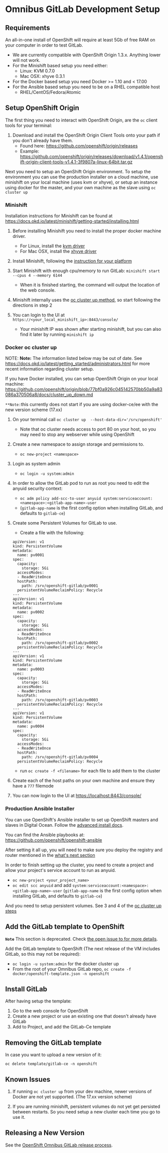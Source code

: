 # Omnibus GitLab Development Setup

## Requirements

An all-in-one install of OpenShift will require at least 5Gb of free RAM on your
computer in order to test GitLab.

- We are currently compatible with OpenShift Origin 1.3.x. Anything lower will not work.
- For the Minishift based setup you need either:
  - Linux: KVM 0.7.0
  - Mac OSX: xhyve 0.3.1
- For the Docker based setup you need Docker >= 1.10 and < 17.00
- For the Ansible based setup you need to be on a RHEL compatible host
  - RHEL/CentOS/Fedora/Atomic

## Setup OpenShift Origin

The first thing you need to interact with OpenShift Origin, are the `oc` client tools for your terminal:

1. Download and install the OpenShift Origin Client Tools onto your path if you don't already have them.
   - Found here: <https://github.com/openshift/origin/releases>
   - Example: <https://github.com/openshift/origin/releases/download/v1.4.1/openshift-origin-client-tools-v1.4.1-3f9807a-linux-64bit.tar.gz>

Next you need to setup an OpenShift Origin environment. To setup the environment you can use the production installer
on a cloud machine, use minishift on your local machine (uses kvm or xhyve), or setup an instance
using docker for the master, and your own machine as the slave using `oc cluster up`

### Minishift

Installation instructions for Minishift can be found at <https://docs.okd.io/latest/minishift/getting-started/installing.html>

1. Before installing Minishift you need to install the proper docker machine driver.
   - For Linux, install the [kvm driver](https://docs.okd.io/latest/minishift/getting-started/setting-up-virtualization-environment.html#setting-up-kvm-driver)
   - For Mac OSX, install the [xhyve driver](https://docs.okd.io/latest/minishift/getting-started/setting-up-virtualization-environment.html#setting-up-xhyve-driver)

1. Install Minishift, following the [instruction for your platform](https://docs.okd.io/latest/minishift/getting-started/installing.html)

1. Start Minishift with enough cpu/memory to run GitLab: `minishift start --cpus 4 --memory 6144`
   - When it is finished starting, the command will output the location of the web console.

1. Minishift internally uses the [oc cluster up method](#docker-oc-cluster-up), so start following the directions in step 2

1. You can login to the UI at `https://<your_local_minishift_ip>:8443/console/`
   - Your minishift IP was shown after starting minishift, but you can also find it later by running `minishift ip`

### Docker oc cluster up

NOTE: **Note:**
The information listed below may be out of date. See <https://docs.okd.io/latest/getting_started/administrators.html>
for more recent information regarding cluster setup.

If you have Docker installed, you can setup OpenShift Origin on your local machine: <https://github.com/openshift/origin/blob/77bf0a926c045142570bb50a9a83086a370506a8/docs/cluster_up_down.md>

`**Note:`this currently does not start if you are using docker-ce/ee with the new version scheme (17.xx)

1. On your terminal call `oc cluster up  --host-data-dir='/srv/openshift'`
   - Note that oc cluster needs access to port 80 on your host, so you may need to stop any webserver while using OpenShift

1. Create a new namespace to assign storage and permissions to.
   - `oc new-project <namespace>`

1. Login as system admin
   - `oc login -u system:admin`

1. In order to allow the GitLab pod to run as root you need to edit the anyuid security context:
   - `oc adm policy add-scc-to-user anyuid system:serviceaccount:<namespace>:<gitlab-app-name>-user`
   - (`gitlab-app-name` is the first config option when installing GitLab, and defaults to `gitlab-ce`)

1. Create some Persistent Volumes for GitLab to use.
   - Create a file with the following:

    ```
    apiVersion: v1
    kind: PersistentVolume
    metadata:
      name: pv0001
    spec:
      capacity:
        storage: 5Gi
      accessModes:
      - ReadWriteOnce
      hostPath:
        path: /srv/openshift-gitlab/pv0001
      persistentVolumeReclaimPolicy: Recycle
    ---
    apiVersion: v1
    kind: PersistentVolume
    metadata:
      name: pv0002
    spec:
      capacity:
        storage: 5Gi
      accessModes:
      - ReadWriteOnce
      hostPath:
        path: /srv/openshift-gitlab/pv0002
      persistentVolumeReclaimPolicy: Recycle
    ---
    apiVersion: v1
    kind: PersistentVolume
    metadata:
      name: pv0003
    spec:
      capacity:
        storage: 5Gi
      accessModes:
      - ReadWriteOnce
      hostPath:
        path: /srv/openshift-gitlab/pv0003
      persistentVolumeReclaimPolicy: Recycle
    ---
    apiVersion: v1
    kind: PersistentVolume
    metadata:
      name: pv0004
    spec:
      capacity:
        storage: 5Gi
      accessModes:
      - ReadWriteOnce
      hostPath:
        path: /srv/openshift-gitlab/pv0004
      persistentVolumeReclaimPolicy: Recycle
    ```

   - run `oc create -f <filename>` for each file to add them to the cluster

1. Create each of the host paths on your own machine and ensure they have a `777` filemode

1. You can now login to the UI at <https://localhost:8443/console/>

### Production Ansible Installer

You can use OpenShift's Ansible installer to set up OpenShift masters and slaves in Digital Ocean. Follow the [advanced install docs](https://docs.openshift.com/container-platform/3.7/install_config/install/advanced_install.html).

You can find the Ansible playbooks at: <https://github.com/openshift/openshift-ansible>

After setting it all up, you will need to make sure you deploy the registry and router mentioned in the [what's next section](https://docs.openshift.com/container-platform/3.7/install_config/install/advanced_install.html#whats-next)

In order to finish setting up the cluster, you need to create a project and allow your project's service account to run as anyuid.

- `oc new-project <your_project_name>`
- `oc edit scc anyuid` and add `system:serviceaccount:<namespace>:<gitlab-app-name>-user` (`gitlab-app-name` is the first config option when installing GitLab, and defaults to `gitlab-ce`)

And you need to setup persistent volumes. See 3 and 4 of the [oc cluster up steps](#docker-oc-cluster-up)

## Add the GitLab template to OpenShift

**`Note`** This section is deprecated. Check [the open issue to for more details](https://gitlab.com/gitlab-org/distribution/team-tasks/issues/263).

Add the GitLab template to OpenShift (The next release of the VM includes GitLab, so this may not be required):

- `oc login -u system:admin` for the docker cluster up
- From the root of your Omnibus GitLab repo, `oc create -f docker/openshift-template.json -n openshift`

## Install GitLab

After having setup the template:

1. Go to the web console for OpenShift
1. Create a new project or use an existing one that doesn't already have GitLab
1. Add to Project, and add the GitLab-Ce template

## Removing the GitLab template

In case you want to upload a new version of it:

`oc delete template/gitlab-ce -n openshift`

## Known Issues

 1. If running `oc cluster up` from your dev machine, newer versions of Docker are not yet supported. (The 17.xx version scheme)

 1. If you are running minishift, persistent volumes do not yet get persisted between restarts. So you need setup a new cluster each
 time you go to use it.

## Releasing a New Version

See the [OpenShift Omnibus GitLab release process](../../release/openshift.md).
